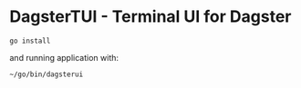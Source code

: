 # DagsterTUI - Terminal UI for Dagster

```
go install
```

and running application with:

```
~/go/bin/dagsterui
```
